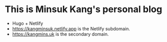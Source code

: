# This is Minsuk Kang's personal blog

- Hugo + Netlify
- https://kangminsuk.netlify.app is the Netlify subdomain.
- https://kangmins.uk is the secondary domain.
